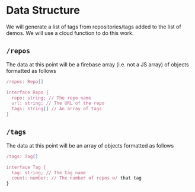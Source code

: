 # Data Structure

We will generate a list of tags from repositories/tags added to the list of demos. We will use a cloud function to do this work.

## `/repos`

The data at this point will be a firebase array (i.e. not a JS array) of objects formatted as follows

```typescript
/repos: Repo[]

interface Repo {
  repo: string; // The repo name
  url: string; // The URL of the repo
  tags: string[] // An array of tags
}
```

## `/tags`

The data at this point will be an array of objects formatted as follows

```typescript
/tags: Tag[]

interface Tag {
  tag: string; // The tag name
  count: number; // The number of repos w/ that tag
}
```